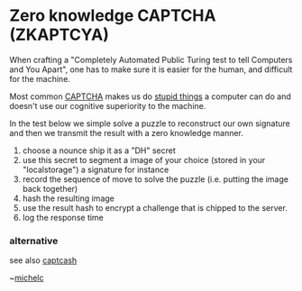 # Zero knowledge CAPTCHA (ZKAPTCYA)


When crafting a "Completely Automated Public Turing test to tell Computers and You Apart",
one has to make sure it is easier for the human, and difficult for the machine.

Most common [CAPTCHA][1] makes us do [stupid things][2] a computer can do
and doesn't use our cognitive superiority to the machine.

In the test below we simple solve a puzzle to reconstruct
our own signature and then we transmit the result with a zero knowledge manner.

1. choose a nounce ship it as a "DH" secret
1. use this secret to segment a image of your choice (stored in your "localstorage") a signature for instance
3. record the sequence of move to solve the puzzle (i.e. putting the image back together)
4. hash the resulting image
5. use the result hash to encrypt a challenge that is chipped to the server.
6. log the response time


### alternative 

see also [captcash][3]

~[michelc](mailto:michelc@gc-bank.org)

[1]: https://en.wikipedia.org/wiki/CAPTCHA
[2]: https://www.theverge.com/2019/2/1/18205610/google-captcha-ai-robot-human-difficult-artificial-intelligence
[3]: https://qwant.com/?q=CAPTCASH+%26g
